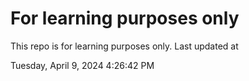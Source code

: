 # For learning purposes only
This repo is for learning purposes only.
Last updated at

Tuesday, April 9, 2024 4:26:42 PM

